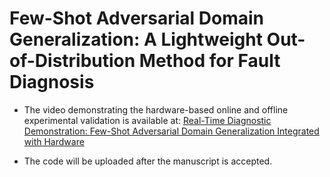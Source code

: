 # Few-Shot Adversarial Domain Generalization: A Lightweight Out-of-Distribution Method for Fault Diagnosis
- The video demonstrating the hardware-based online and offline experimental validation is available at: [Real-Time Diagnostic Demonstration: Few-Shot Adversarial Domain Generalization Integrated with Hardware]([https://drive.google.com/drive/folders/1fwILDg3XatfkIEGRNhbX9kqN0FN0bz09](https://drive.google.com/file/d/1FIJgrx1_PurSeGR3dOXvoZIS3DLpNSVW/view?usp=sharing))

- The code will be uploaded after the manuscript is accepted.
